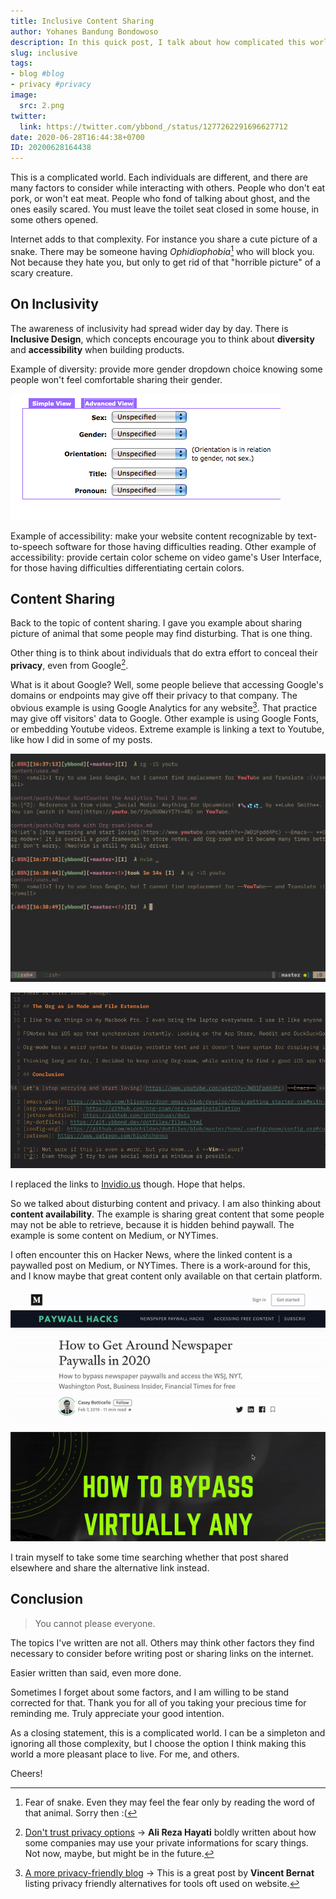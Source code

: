 ```yaml
---
title: Inclusive Content Sharing
author: Yohanes Bandung Bondowoso
description: In this quick post, I talk about how complicated this world is, more with the internet. The main premise is about thinking twice before sharing a link or image. But in the end, you cannot (or it is hard to) please everyone.
slug: inclusive
tags:
- blog #blog
- privacy #privacy
image:
  src: 2.png
twitter:
  link: https://twitter.com/ybbond_/status/1277262291696627712
date: 2020-06-28T16:44:38+0700
ID: 20200628164438
---
```


This is a complicated world. Each individuals are different, and there are many factors to consider while interacting with others. People who don't eat pork, or won't eat meat. People who fond of talking about ghost, and the ones easily scared. You must leave the toilet seat closed in some house, in some others opened.

Internet adds to that complexity. For instance you share a cute picture of a snake. There may be someone having _Ophidiophobia_[^1] who will block you. Not because they hate you, but only to get rid of that "horrible picture" of a scary creature.

## On Inclusivity

The awareness of inclusivity had spread wider day by day. There is **Inclusive Design**, which concepts encourage you to think about **diversity** and **accessibility** when building products.

Example of diversity: provide more gender dropdown choice knowing some people won't feel comfortable sharing their gender.

![Image courtesy of <a rel="nofollow noreferrer" href="http://www.sarahdopp.com/blog/2010/designing-a-better-drop-down-menu-for-gender/">post from Sarah Dopp</a>](gender-selection.png)

Example of accessibility: make your website content recognizable by text-to-speech software for those having difficulties reading. Other example of accessibility: provide certain color scheme on video game's User Interface, for those having difficulties differentiating certain colors.

## Content Sharing

Back to the topic of content sharing. I gave you example about sharing picture of animal that some people may find disturbing. That is one thing.

Other thing is to think about individuals that do extra effort to conceal their **privacy**, even from Google[^2].

What is it about Google? Well, some people believe that accessing Google's domains or endpoints may give off their privacy to that company. The obvious example is using Google Analytics for any website[^3]. That practice may give off visitors' data to Google. Other example is using Google Fonts, or embedding Youtube videos. Extreme example is linking a text to Youtube, like how I did in some of my posts.

![Previously, I share Youtube links too](2.png "Previously, I share Youtube links too")

![Changed those to Invidious](youtube-invidious.gif "Changed those to Invidious")

I replaced the links to [Invidio.us](https://invidio.us) though. Hope that helps.

So we talked about disturbing content and privacy. I am also thinking about **content availability**. The example is sharing great content that some people may not be able to retrieve, because it is hidden behind paywall. The example is some content on Medium, or NYTimes.

I often encounter this on Hacker News, where the linked content is a paywalled post on Medium, or NYTimes. There is a work-around for this, and I know maybe that great content only available on that certain platform.

![GIF animation of Medium Paywall, also an irony](medium-paywall.gif "GIF animation of Medium Paywall, also an irony")

I train myself to take some time searching whether that post shared elsewhere and share the alternative link instead.

## Conclusion

> You cannot please everyone.

The topics I've written are not all. Others may think other factors they find necessary to consider before writing post or sharing links on the internet.

Easier written than said, even more done.

Sometimes I forget about some factors, and I am willing to be stand corrected for that. Thank you for all of you taking your precious time for reminding me. Truly appreciate your good intention.

As a closing statement, this is a complicated world. I can be a simpleton and ignoring all those complexity, but I choose the option I think making this world a more pleasant place to live. For me, and others.

Cheers!


[^1]: Fear of snake. Even they may feel the fear only by reading the word of that animal. Sorry then :(
[^2]: [Don't trust privacy options](https://alirezahayati.com/2020/06/dont-trust-privacy-options/) → **Ali Reza Hayati** boldly written about how some companies may use your private informations for scary things. Not now, maybe, but might be in the future.
[^3]: [A more privacy-friendly blog](https://vincent.bernat.ch/en/blog/2018-more-privacy-blog) → This is a great post by **Vincent Bernat** listing privacy friendly alternatives for tools oft used on website.
